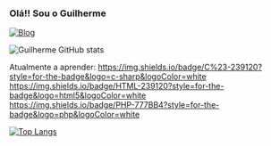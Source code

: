 
### Olá!! Sou o Guilherme

[![Blog](https://img.shields.io/badge/Instagram-E4405F?style=for-the-badge&logo=instagram&logoColor=white)](https://www.instagram.com/snowflakesgui/)

![Guilherme GitHub stats](https://github-readme-stats.vercel.app/api?username=GuilhermeAquelaCena&show_icons=true&theme=dracula)

Atualmente a aprender:
https://img.shields.io/badge/C%23-239120?style=for-the-badge&logo=c-sharp&logoColor=white
<br>
https://img.shields.io/badge/HTML-239120?style=for-the-badge&logo=html5&logoColor=white
<br>
https://img.shields.io/badge/PHP-777BB4?style=for-the-badge&logo=php&logoColor=white


[![Top Langs](https://github-readme-stats.vercel.app/api/top-langs/?username=GuilhermeAquelaCena)](https://github.com/anuraghazra/github-readme-stats)


